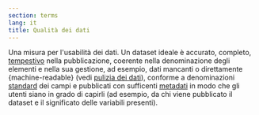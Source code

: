 ```yaml
---
section: terms
lang: it
title: Qualità dei dati
---
```


Una misura per l'usabilità dei dati. Un dataset ideale è accurato, completo, [tempestivo](/glossary/it/timely/) nella pubblicazione, coerente nella denominazione degli elementi e nella sua gestione, ad esempio, dati mancanti o direttamente {machine-readable} (vedi [pulizia dei dati](/glossary/en/data-cleaning/)), conforme a denominazioni [standard](/glossary/it/standard/) dei campi e pubblicati con sufficenti [metadati](/glossary/en/metadata/) in modo che gli utenti siano in grado di capirli (ad esempio, da chi viene pubblicato il dataset e il significato delle variabili presenti).
